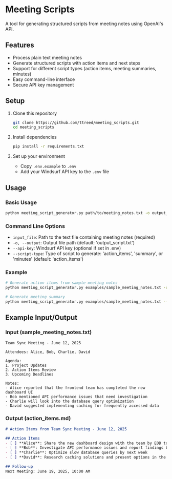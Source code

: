 # Meeting Scripts

A tool for generating structured scripts from meeting notes using OpenAI's API.

## Features
- Process plain text meeting notes
- Generate structured scripts with action items and next steps
- Support for different script types (action items, meeting summaries, minutes)
- Easy command-line interface
- Secure API key management

## Setup

1. Clone this repository
   ```bash
   git clone https://github.com/ttreed/meeting_scripts.git
   cd meeting_scripts
   ```

2. Install dependencies
   ```bash
   pip install -r requirements.txt
   ```

3. Set up your environment
   - Copy `.env.example` to `.env`
   - Add your Windsurf API key to the `.env` file

## Usage

### Basic Usage

```bash
python meeting_script_generator.py path/to/meeting_notes.txt -o output_script.md
```

### Command Line Options

- `input_file`: Path to the text file containing meeting notes (required)
- `-o, --output`: Output file path (default: 'output_script.txt')
- `--api-key`: Windsurf API key (optional if set in .env)
- `--script-type`: Type of script to generate: 'action_items', 'summary', or 'minutes' (default: 'action_items')

### Example

```bash
# Generate action items from sample meeting notes
python meeting_script_generator.py examples/sample_meeting_notes.txt -o meeting_actions.md

# Generate meeting summary
python meeting_script_generator.py examples/sample_meeting_notes.txt --script-type summary -o meeting_summary.md
```

## Example Input/Output

### Input (sample_meeting_notes.txt)
```
Team Sync Meeting - June 12, 2025

Attendees: Alice, Bob, Charlie, David

Agenda:
1. Project Updates
2. Action Items Review
3. Upcoming Deadlines

Notes:
- Alice reported that the frontend team has completed the new dashboard UI
- Bob mentioned API performance issues that need investigation
- Charlie will look into the database query optimization
- David suggested implementing caching for frequently accessed data
```

### Output (action_items.md)
```markdown
# Action Items from Team Sync Meeting - June 12, 2025

## Action Items
- [ ] **Alice**: Share the new dashboard design with the team by EOD tomorrow
- [ ] **Bob**: Investigate API performance issues and report findings by Friday
- [ ] **Charlie**: Optimize slow database queries by next week
- [ ] **David**: Research caching solutions and present options in the next meeting

## Follow-up
Next Meeting: June 19, 2025, 10:00 AM
```

